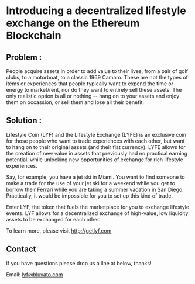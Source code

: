 # Introducing a decentralized lifestyle exchange on the Ethereum Blockchain #

## Problem : ##

People acquire assets in order to add value to their lives, from a pair of golf clubs, to a motorboat, to a classic 1969 Camaro. These are not the types of items or experiences that people typically want to expend the time or energy to market/rent, nor do they want to entirely sell these assets. The only realistic option is all or nothing -- hang on to your assets and enjoy them on occassion, or sell them and lose all their benefit.

## Solution : ##

Lifestyle Coin (LYF) and the Lifestyle Exchange (LYFE) is an exclusive coin for those people who want to trade experiences with each other, but want to hang on to their original assets (and their fiat currency). LYFE allows for the creation of new value in assets that previously had no practical earning potential, while unlocking new opportunities of exchange for rich lifestyle experiences. 

Say, for example, you have a jet ski in Miami. You want to find someone to make a trade for the use of your jet ski for a weekend while you get to borrow their Ferrari while you are taking a summer vacation in San Diego. Practically, it would be impossible for you to set up this kind of trade. 

Enter LYF, the token that fuels the marketplace for you to exchange lifestyle events. LYF allows for a decentralized exchange of high-value, low liquidity assets to be exchanged for each other.

To learn more, please visit http://getlyf.com

## Contact ## 
If you have questions please drop us a line at below, thanks!

Email: lyf@bluvato.com
